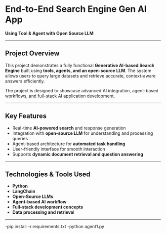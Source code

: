 # End-to-End Search Engine Gen AI App
**Using Tool & Agent with Open Source LLM**

---

## Project Overview
This project demonstrates a fully functional **Generative AI-based Search Engine** built using **tools, agents, and an open-source LLM**. The system allows users to query large datasets and retrieve accurate, context-aware answers efficiently.

The project is designed to showcase advanced AI integration, agent-based workflows, and full-stack AI application development.

---

## Key Features
- Real-time **AI-powered search** and response generation
- Integration with **open-source LLM** for understanding and processing queries
- Agent-based architecture for **automated task handling**
- User-friendly interface for smooth interaction
- Supports **dynamic document retrieval and question answering**

---

## Technologies & Tools Used
- **Python**
- **LangChain**
- **Open-Source LLMs**
- **Agent-based AI workflow**
- **Full-stack development concepts**
- **Data processing and retrieval**

---
-pip install -r requirements.txt
-python agent1.py

